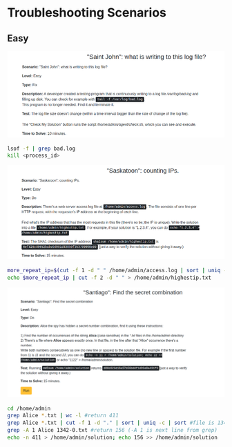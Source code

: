 # Troubleshooting Scenarios

## Easy

![Easy](./img/1.png)

```bash
lsof -f | grep bad.log
kill <process_id>
```

![Easy](./img/2.png)

```bash
more_repeat_ip=$(cut -f 1 -d " " /home/admin/access.log | sort | uniq -c | sort | tail -n 1)
echo $more_repeat_ip | cut -f 2 -d " " > /home/admin/highestip.txt
```

![Easy](./img/3.png)

```bash
cd /home/admin
grep Alice *.txt | wc -l #return 411
grep Alice *.txt | cut -f 1 -d "." | sort | uniq -c | sort #file is 1342-0
grep -A 1 Alice 1342-0.txt #return 156 (-A 1 is next line from grep)
echo -n 411 > /home/admin/solution; echo 156 >> /home/admin/solution
```